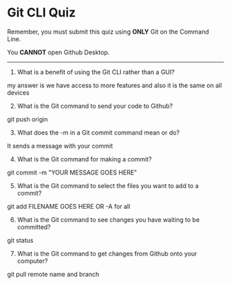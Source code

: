 # Git CLI Quiz

Remember, you must submit this quiz using __ONLY__ Git on the Command Line.

You __CANNOT__ open Github Desktop.

---

1. What is a benefit of using the Git CLI rather than a GUI?

<!-- Write your answer here -->
my answer is we have access to more features and also it is the same on all devices

2. What is the Git command to send your code to Github?

<!-- Write your answer here -->

git push origin <branch-name>

3. What does the -m in a Git commit command mean or do?

<!-- Write your answer here -->
It sends a message with your commit

4. What is the Git command for making a commit?

<!-- Write your answer here -->
git commit -m "YOUR MESSAGE GOES HERE"



5. What is the Git command to select the files you want to add to a commit?

<!-- Write your answer here -->

git add FILENAME GOES HERE OR -A for all

6. What is the Git command to see changes you have waiting to be committed?

<!-- Write your answer here -->

git status

7. What is the Git command to get changes from Github onto your computer?

<!-- Write your answer here -->

git pull remote name and branch
